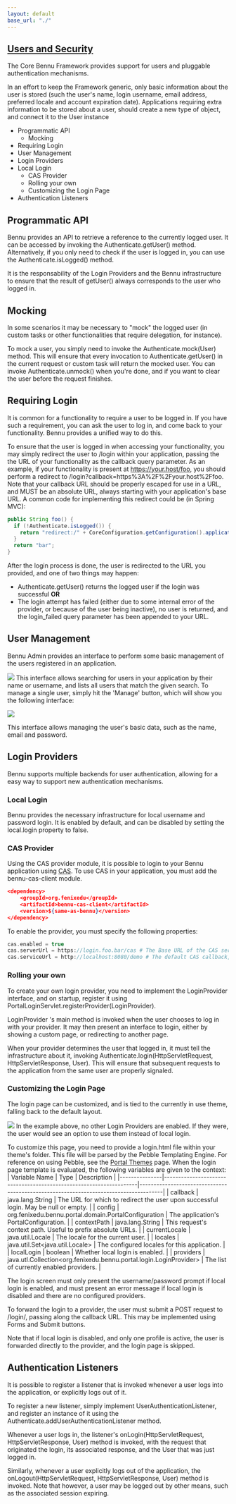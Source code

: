 ```yaml
---
layout: default
base_url: "./"
---
```



## [**Users and Security**](./users-and-security.md)

The Core Bennu Framework provides support for users and pluggable authentication mechanisms.

In an effort to keep the Framework generic, only basic information about the user is stored (such the user's name, login username, email address, preferred locale and account expiration date). Applications requiring extra information to be stored about a user, should create a new type of object, and connect it to the User instance

* Programmatic API
  + Mocking
* Requiring Login
* User Management
* Login Providers
* Local Login
  * CAS Provider
  * Rolling your own
  * Customizing the Login Page
* Authentication Listeners


## Programmatic API
Bennu provides an API to retrieve a reference to the currently logged user. It can be accessed by invoking the Authenticate.getUser() method. Alternatively, if you only need to check if the user is logged in, you can use the Authenticate.isLogged() method.

It is the responsability of the Login Providers and the Bennu infrastructure to ensure that the result of getUser() always corresponds to the user who logged in.

## Mocking
In some scenarios it may be necessary to "mock" the logged user (in custom tasks or other functionalities that require delegation, for instance).

To mock a user, you simply need to invoke the Authenticate.mock(User) method. This will ensure that every invocation to Authenticate.getUser() in the current request or custom task will return the mocked user. You can invoke Authenticate.unmock() when you're done, and if you want to clear the user before the request finishes.


## Requiring Login
It is common for a functionality to require a user to be logged in. If you have such a requirement, you can ask the user to log in, and come back to your functionality. Bennu provides a unified way to do this.

To ensure that the user is logged in when accessing your functionality, you may simply redirect the user to /login within your application, passing the the URL of your functionality as the callback query parameter. As an example, if your functionality is present at https://your.host/foo, you should perform a redirect to /login?callback=https%3A%2F%2Fyour.host%2Ffoo. Note that your callback URL should be properly escaped for use in a URL, and MUST be an absolute URL, always starting with your application's base URL. A common code for implementing this redirect could be (in Spring MVC):

```java
public String foo() {
  if (!Authenticate.isLogged()) {
    return "redirect:/" + CoreConfiguration.getConfiguration().applicationUrl() + "/foo";
  }
  return "bar";
}
```


After the login process is done, the user is redirected to the URL you provided, and one of two things may happen:

+ Authenticate.getUser() returns the logged user if the login was successful **OR**
+ The login attempt has failed (either due to some internal error of the provider, or because of the user being inactive), no user is returned, and the login_failed query parameter has been appended to your URL.


## User Management
Bennu Admin provides an interface to perform some basic management of the users registered in an application.

![](./assets/1.png)
This interface allows searching for users in your application by their name or username, and lists all users that match the given search. To manage a single user, simply hit the 'Manage' button, which will show you the following interface:

![](./assets/2.png)

This interface allows managing the user's basic data, such as the name, email and password.

## Login Providers
Bennu supports multiple backends for user authentication, allowing for a easy way to support new authentication mechanisms.

### Local Login
Bennu provides the necessary infrastructure for local username and password login. It is enabled by default, and can be disabled by setting the local.login property to false.

### CAS Provider
Using the CAS provider module, it is possible to login to your Bennu application using [CAS](https://www.apereo.org/projects/cas). To use CAS in your application, you must add the bennu-cas-client module.

```json
<dependency>
    <groupId>org.fenixedu</groupId>
    <artifactId>bennu-cas-client</artifactId>
    <version>${same-as-bennu}</version>
</dependency>
```

To enable the provider, you must specify the following properties:

```C
cas.enabled = true
cas.serverUrl = https://login.foo.bar/cas # The Base URL of the CAS server
cas.serviceUrl = http://localhost:8080/demo # The default CAS callback, if none is specified
```

### Rolling your own
To create your own login provider, you need to implement the LoginProvider interface, and on startup, register it using PortalLoginServlet.registerProvider(LoginProvider).

LoginProvider 's main method is invoked when the user chooses to log in with your provider. It may then present an interface to login, either by showing a custom page, or redirecting to another page.

When your provider determines the user that logged in, it must tell the infrastructure about it, invoking Authenticate.login(HttpServletRequest, HttpServletResponse, User). This will ensure that subsequent requests to the application from the same user are properly signaled.

### Customizing the Login Page
The login page can be customized, and is tied to the currently in use theme, falling back to the default layout.

![](./assets/3.png)
In the example above, no other Login Providers are enabled. If they were, the user would see an option to use them instead of local login.

To customize this page, you need to provide a login.html file within your theme's folder. This file will be parsed by the Pebble Templating Engine. For reference on using Pebble, see the [Portal Themes](../portal/portal-themes/portal-themes.md) page. When the login page template is evaluated, the following variables are given to the context:
| Variable Name | Type                                                               | Description                                                                          |
|---------------|--------------------------------------------------------------------|--------------------------------------------------------------------------------------|
| callback      | java.lang.String                                                   | The URL for which to redirect the user upon successful login. May be null or empty.  |
| config        | org.fenixedu.bennu.portal.domain.PortalConfiguration               | The application's PortalConfiguration.                                               |
| contextPath   | java.lang.String                                                   | This request's context path. Useful to prefix absolute URLs.                         |
| currentLocale | java.util.Locale                                                   | The locale for the current user.                                                     |
| locales       | java.util.Set<java.util.Locale>                                    | The configured locales for this application.                                         |
| localLogin    | boolean                                                            | Whether local login is enabled.                                                      |
| providers     | java.utl.Collection<org.fenixedu.bennu.portal.login.LoginProvider> | The list of currently enabled providers.                                             |

The login screen must only present the username/password prompt if local login is enabled, and must present an error message if local login is disabled and there are no configured providers.

To forward the login to a provider, the user must submit a POST request to /login/<provider-key>, passing along the callback URL. This may be implemented using Forms and Submit buttons.

Note that if local login is disabled, and only one profile is active, the user is forwarded directly to the provider, and the login page is skipped.

## Authentication Listeners
It is possible to register a listener that is invoked whenever a user logs into the application, or explicitly logs out of it.

To register a new listener, simply implement UserAuthenticationListener, and register an instance of it using the Authenticate.addUserAuthenticationListener method.

Whenever a user logs in, the listener's onLogin(HttpServletRequest, HttpServletResponse, User) method is invoked, with the request that originated the login, its associated response, and the User that was just logged in.

Similarly, whenever a user explicitly logs out of the application, the onLogout(HttpServletRequest, HttpServletResponse, User) method is invoked. Note that however, a user may be logged out by other means, such as the associated session expiring.
